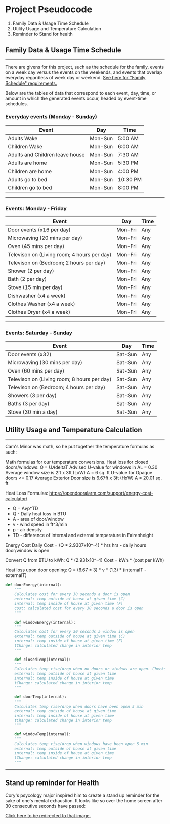 # Project Pseudocode

1. Family Data & Usage Time Schedule
2. Utility Usage and Temperature Calculation
3. Reminder to Stand for health

## Family Data & Usage Time Schedule

-------

There are givens for this project, such as the schedule for the family, events on a week day versus the events on the weekends, and events that overlap everyday regardless of week day or weekend. [See here for "Family Schedule" requirements.](project_requirements.pdf)

Below are the tables of data that correspond to each event, day, time, or amount in which the generated events occur, headed by event-time schedules.

### **Everyday events (Monday - Sunday)**

| Event                           | Day     | Time     |
| ------------------------------- | ------- | -------- |
| Adults Wake                     | Mon-Sun | 5:00 AM  |
| Children Wake                   | Mon-Sun | 6:00 AM  |
| Adults and Children leave house | Mon-Sun | 7:30 AM  |
| Adults are home                 | Mon-Sun | 5:30 PM  |
| Children are home               | Mon-Sun | 4:00 PM  |
| Adults go to bed                | Mon-Sun | 10:30 PM |
| Children go to bed              | Mon-Sun | 8:00 PM  |

---

### **Events: Monday - Friday**

| Event                                       | Day     | Time |
| ------------------------------------------- | ------- | ---- |
| Door events (x16 per day)                   | Mon-Fri | Any  |
| Microwaving (20 mins per day)               | Mon-Fri | Any  |
| Oven (45 mins per day)                      | Mon-Fri | Any  |
| Televison on (Living room; 4 hours per day) | Mon-Fri | Any  |
| Televison on (Bedroom; 2 hours per day)     | Mon-Fri | Any  |
| Shower (2 per day)                          | Mon-Fri | Any  |
| Bath (2 per day)                            | Mon-Fri | Any  |
| Stove (15 min per day)                      | Mon-Fri | Any  |
| Dishwasher (x4 a week)                      | Mon-Fri | Any  |
| Clothes Washer (x4 a week)                  | Mon-Fri | Any  |
| Clothes Dryer (x4 a week)                   | Mon-Fri | Any  |

---

### **Events: Saturday - Sunday**

| Event                                       | Day     | Time |
| ------------------------------------------- | ------- | ---- |
| Door events (x32)                           | Sat-Sun | Any  |
| Microwaving (30 mins per day)               | Sat-Sun | Any  |
| Oven (60 mins per day)                      | Sat-Sun | Any  |
| Televison on (Living room; 8 hours per day) | Sat-Sun | Any  |
| Televison on (Bedroom; 4 hours per day)     | Sat-Sun | Any  |
| Showers (3 per day)                         | Sat-Sun | Any  |
| Baths (3 per day)                           | Sat-Sun | Any  |
| Stove (30 min a day)                        | Sat-Sun | Any  |


## Utility Usage and Temperature Calculation
----

 Cam's Minor was math, so he put together the temperature formulas as such: 

 Math formulas for our temperature conversions.
 Heat loss for closed doors/windows: Q = U*A*deltaT
 Advised U-value for windows in AL = 0.30
 Average window size is 2ft x 3ft (LxW) A = 6 sq. ft
 U-value for Opaque doors <= 0.17
 Average Exterior Door size is 6.67ft x 3ft (HxW) A = 20.01 sq. ft

Heat Loss Formulas:
 https://opendooralarm.com/support/energy-cost-calculator/
 - Q = A*v*p*TD
 - Q - Daily heat loss in BTU
 - A - area of door/window
 - v - wind speed in ft^3/min
 - p - air density
 - TD - difference of internal and external temperature in Fairenheight

 Energy Cost
 Daily Cost = (Q * 2.9307x10^-4) * hrs
 hrs - daily hours door/window is open
 
  Convert Q from BTU to kWh: Q * (2.931x10^-4)
  Cost = kWh * (cost per kWh)

  Heat loss upon door opening:
  Q = (6.67 * 3) * v * (1.3) * (internalT - externalT)

```python
def doorEnergy(internal):
    """
    Calculates cost for every 30 seconds a door is open
    external: temp outside of house at given time (C)
    internal: temp inside of house at given time (F)
    cost: calculated cost for every 30 seconds a door is open
    """

    def windowEnergy(internal):
    """
    Calculates cost for every 30 seconds a window is open
    external: temp outside of house at given time (C)
    internal: temp inside of house at given time (F)
    tChange: calculated change in interior temp
    """

    def closedTemp(internal):
    """
    Calculates temp rise/drop when no doors or windows are open. Checks every hour
    external: temp outside of house at given time
    internal: temp inside of house at given time
    tChange: calculated change in interior temp
    """

    def doorTemp(internal):
    """
    Calculates temp rise/drop when doors have been open 5 min
    external: temp outside of house at given time
    internal: temp inside of house at given time
    tChange: calculated change in interior temp
    """

    def windowTemp(internal):
    """
    Calculates temp rise/drop when windows have been open 5 min
    external: temp outside of house at given time
    internal: temp inside of house at given time
    tChange: calculated change in interior temp
    """
```


------
## Stand up reminder for Health 

Cory's psycology major inspired him to create a stand up reminder for the sake of one's mental exhaustion. It looks like so over the home screen after 30 consecutive seconds have passed:

[Click here to be redirected to that image.](https://gitlab.com/alyssafrost/cs-499/-/blob/working/capstone-www/src/imgs/corys.jpg)
